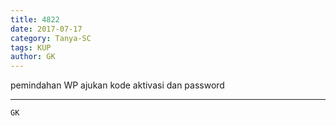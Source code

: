 ```yaml
---
title: 4822
date: 2017-07-17
category: Tanya-SC
tags: KUP
author: GK
---
```


pemindahan WP ajukan kode aktivasi dan password

---



`GK`
